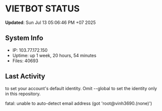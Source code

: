 # VIETBOT STATUS
**Updated**: Sun Jul 13 05:06:46 PM +07 2025

## System Info
- IP: 103.77.172.150
- Uptime: up 1 week, 20 hours, 54 minutes
- Files: 40693

## Last Activity

to set your account's default identity.
Omit --global to set the identity only in this repository.

fatal: unable to auto-detect email address (got 'root@vinh3690.(none)')
